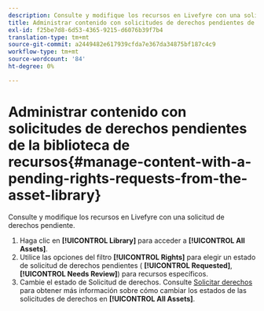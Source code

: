 ```yaml
---
description: Consulte y modifique los recursos en Livefyre con una solicitud de derechos pendiente.
title: Administrar contenido con solicitudes de derechos pendientes de la biblioteca de recursos
exl-id: f25be7d8-6d53-4365-9215-d6076b39f7b4
translation-type: tm+mt
source-git-commit: a2449482e617939cfda7e367da34875bf187c4c9
workflow-type: tm+mt
source-wordcount: '84'
ht-degree: 0%

---
```


# Administrar contenido con solicitudes de derechos pendientes de la biblioteca de recursos{#manage-content-with-a-pending-rights-requests-from-the-asset-library}

Consulte y modifique los recursos en Livefyre con una solicitud de derechos pendiente.

1. Haga clic en **[!UICONTROL Library]** para acceder a **[!UICONTROL All Assets]**.
1. Utilice las opciones del filtro **[!UICONTROL Rights]** para elegir un estado de solicitud de derechos pendientes ( **[!UICONTROL Requested]**, **[!UICONTROL Needs Review]**) para recursos específicos.
1. Cambie el estado de Solicitud de derechos. Consulte [Solicitar derechos](../c-how-requesting-rights-works/c-how-requesting-rights-works.md#c_how_requesting_rights_works) para obtener más información sobre cómo cambiar los estados de las solicitudes de derechos en **[!UICONTROL All Assets]**.
